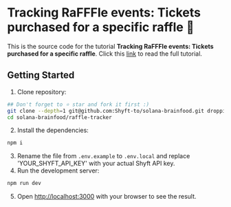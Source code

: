 # Tracking RaFFFle events: Tickets purchased for a specific raffle 🎫
This is the source code for the tutorial **Tracking RaFFFle events: Tickets purchased for a specific raffle**. Click this [link](https://medium.com/@Shyft_to/9db91a36acd) to read the full tutorial.


## Getting Started
1. Clone repository:
```bash
## Don't forget to ⭐ star and fork it first :)
git clone --depth=1 git@github.com:Shyft-to/solana-brainfood.git droppii-b2b
cd solana-brainfood/raffle-tracker
```
2. Install the dependencies:
```bash
npm i
```
3. Rename the file from `.env.example` to `.env.local` and replace 'YOUR_SHYFT_API_KEY' with your actual Shyft API key.
4. Run the development server:
```bash
npm run dev
```
5. Open [http://localhost:3000](http://localhost:3000) with your browser to see the result.